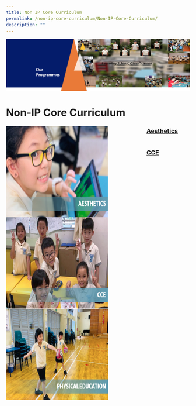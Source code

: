 ```yaml
---
title: Non IP Core Curriculum
permalink: /non-ip-core-curriculum/Non-IP-Core-Curriculum/
description: ""
---
```

![](/images/OurProgrammes1.png)

Non-IP Core Curriculum
======================

<img src="/images/Aestheticss.png" style="width:280px;height:250px;margin-right:105px;" align = "left"> 

### **[Aesthetics](/non-ip-core-curriculum/Aesthetics/)**

```

```

<img src="/images/CCE.png" style="width:280px;height:250px;margin-right:105px;" align = "left">

### **[CCE](/non-ip-core-curriculum/CCE/)**

```

```

<img src="/images/Pe.png" style="width:280px;height:250px;margin-right:105px;" align = "left">